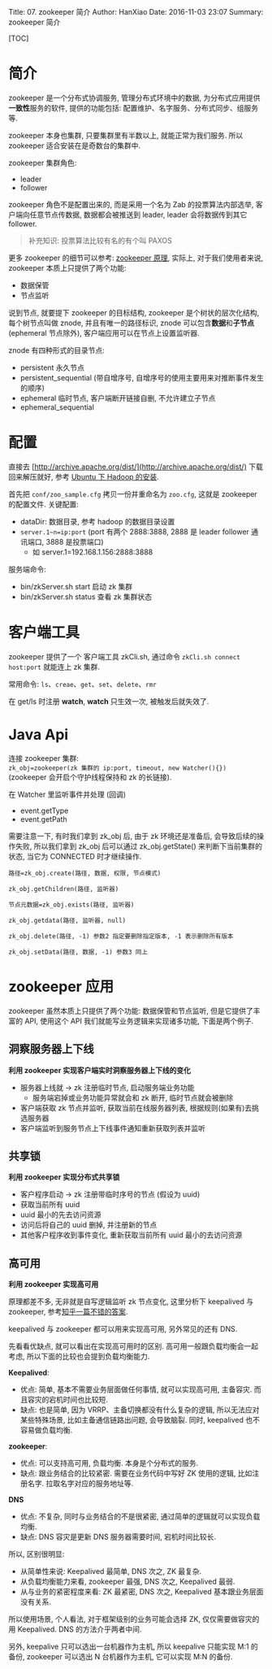 Title: 07. zookeeper 简介
Author: HanXiao
Date: 2016-11-03 23:07
Summary: zookeeper 简介

[TOC]

# 简介
zookeeper 是一个分布式协调服务, 管理分布式环境中的数据, 为分布式应用提供**一致性**服务的软件, 提供的功能包括: 配置维护、名字服务、分布式同步、组服务等.

zookeeper 本身也集群, 只要集群里有半数以上, 就能正常为我们服务. 所以 zookeeper 适合安装在是奇数台的集群中.

zookeeper 集群角色:

- leader
- follower

zookeeper 角色不是配置出来的, 而是采用一个名为 Zab 的投票算法内部选举, 客户端向任意节点传数据, 数据都会被推送到 leader, leader 会将数据传到其它 follower.

> 补充知识: 投票算法比较有名的有个叫 PAXOS

更多 zookeeper 的细节可以参考: [zookeeper 原理](http://cailin.iteye.com/blog/2014486/), 实际上, 对于我们使用者来说, zookeeper 本质上只提供了两个功能:

- 数据保管
- 节点监听

说到节点, 就要提下 zookeeper 的目标结构, zookeeper 是个树状的层次化结构, 每个树节点叫做 znode, 并且有唯一的路径标识, znode 可以包含**数据**和**子节点** (ephemeral 节点除外), 客户端应用可以在节点上设置监听器.

znode 有四种形式的目录节点:

- persistent 永久节点
- persistent_sequential (带自增序号, 自增序号的使用主要用来对推断事件发生的顺序)
- ephemeral 临时节点, 客户端断开链接自删, 不允许建立子节点
- ephemeral_sequential


# 配置
直接去 [http://archive.apache.org/dist/](http://archive.apache.org/dist/) 下载回来解压就好, 参考 [Ubuntu 下 Hadoop 的安装](http://wiki.smallcpp.cn/Hadoop/%E6%90%AD%E5%BB%BA%20Hadoop%20%E5%88%86%E5%B8%83%E5%BC%8F%E5%AE%9E%E9%AA%8C%E7%8E%AF%E5%A2%83.html#3-hadoop).

首先把 `conf/zoo_sample.cfg` 拷贝一份并重命名为 `zoo.cfg`, 这就是 zookeeper 的配置文件. 关键配置:

- dataDir: 数据目录, 参考 hadoop 的数据目录设置
- `server.1~n=ip:port` (port 有两个 2888:3888, 2888 是 leader follower 通讯端口, 3888 是投票端口)
    + 如 server.1=192.168.1.156:2888:3888

服务端命令:

- bin/zkServer.sh start 启动 zk 集群
- bin/zkServer.sh status 查看 zk 集群状态

# 客户端工具
zookeeper 提供了一个 客户端工具 zkCli.sh, 通过命令 `zkCli.sh connect host:port` 就能连上 zk 集群.

常用命令: `ls`、`creae`、`get`、`set`、`delete`、`rmr`

在 get/ls 时注册 **watch**, **watch** 只生效一次, 被触发后就失效了.

# Java Api
连接 zookeeper 集群:<br>
`zk_obj=zookeeper(zk 集群的 ip:port, timeout, new Watcher(){})` (zookeeper 会开启个守护线程保持和 zk 的长链接).

在 Watcher 里监听事件并处理 (回调)

- event.getType
- event.getPath

需要注意一下, 有时我们拿到 zk\_obj 后, 由于 zk 环境还是准备后, 会导致后续的操作失败, 所以我们拿到 zk\_obj 后可以通过 zk\_obj.getState() 来判断下当前集群的状态, 当它为 CONNECTED 时才继续操作.

```
路径=zk_obj.create(路径, 数据, 权限, 节点模式)

zk_obj.getChildren(路径, 监听器)

节点元数据=zk_obj.exists(路径, 监听器)

zk_obj.getdata(路径, 监听器, null)

zk_obj.delete(路径, -1) 参数2 指定要删除指定版本, -1 表示删除所有版本

zk_obj.setData(路径, 数据, -1) 参数3 同上
```

# zookeeper 应用
zookeeper 虽然本质上只提供了两个功能: 数据保管和节点监听, 但是它提供了丰富的 API, 使用这个 API 我们就能写业务逻辑来实现诸多功能, 下面是两个例子.

## 洞察服务器上下线
**利用 zookeeper 实现客户端实时洞察服务器上下线的变化**

- 服务器上线就 -> zk 注册临时节点, 启动服务端业务功能
    + 服务端宕掉或业务功能异常就会和 zk 断开, 临时节点就会被删除
- 客户端获取 zk 节点并监听, 获取当前在线服务器列表, 根据规则(如果有)去挑选服务器
- 客户端监听到服务节点上下线事件通知重新获取列表并监听

## 共享锁
**利用 zookeeper 实现分布式共享锁**

- 客户程序启动 -> zk 注册带临时序号的节点 (假设为 uuid)
- 获取当前所有 uuid
- uuid 最小的先去访问资源
- 访问后将自己的 uuid 删掉, 并注册新的节点
- 其他客户程序收到事件变化, 重新获取当前所有 uuid 最小的去访问资源

## 高可用
**利用 zookeeper 实现高可用**

原理都差不多, 无非就是自写逻辑监听 zk 节点变化, 这里分析下 keepalived 与 zookeeper, 参考[知乎一篇不错的答案](https://www.zhihu.com/question/47632675/answer/127669517).

keepalived 与 zookeeper 都可以用来实现高可用, 另外常见的还有 DNS.

先看看优缺点, 就可以看出在实现高可用时的区别. 高可用一般跟负载均衡会一起考虑, 所以下面的比较也会提到负载均衡能力.

**Keepalived**:

- 优点: 简单, 基本不需要业务层面做任何事情, 就可以实现高可用, 主备容灾. 而且容灾的宕机时间也比较短.
- 缺点: 也是简单, 因为 VRRP、主备切换都没有什么复杂的逻辑, 所以无法应对某些特殊场景, 比如主备通信链路出问题, 会导致脑裂. 同时, keepalived 也不容易做负载均衡.

**zookeeper**:

- 优点: 可以支持高可用, 负载均衡. 本身是个分布式的服务.
- 缺点: 跟业务结合的比较紧密. 需要在业务代码中写好 ZK 使用的逻辑, 比如注册名字. 拉取名字对应的服务地址等.

**DNS**

- 优点: 不复杂, 同时与业务结合的不是很紧密, 通过简单的逻辑就可以实现负载均衡.
- 缺点: DNS 容灾是更新 DNS 服务器需要时间, 宕机时间比较长.

所以, 区别很明显:

- 从简单性来说: Keepalived 最简单, DNS 次之, ZK 最复杂.
- 从负载均衡能力来看, zookeeper 最强, DNS 次之, Keepalived 最弱.
- 从与业务的紧密程度来看: ZK 最紧密, DNS 次之, Keepalived 基本跟业务层面没有关系.

所以使用场景, 个人看法, 对于框架级别的业务可能会选择 ZK, 仅仅需要做容灾的用 Keepalived. DNS 的方法介乎两者中间.

另外, keepalive 只可以选出一台机器作为主机, 所以 keepalive 只能实现 M:1 的备份, zookeeper 可以选出 N 台机器作为主机, 它可以实现 M:N 的备份.
